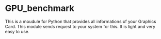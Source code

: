 GPU_benchmark
==============
This is a moudule for Python that provides all informations of your Graphics Card. This module sends request to your system for this. It is light and very easy to use.
